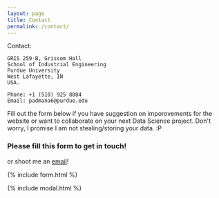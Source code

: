 ```yaml
---
layout: page
title: Contact
permalink: /contact/
---
```

Contact:

```
GRIS 259-B, Grissom Hall 
School of Industrial Engineering
Purdue University
West Lafayette, IN
USA. 

Phone: +1 (510) 925 8084
Email: padmana6@purdue.edu
```

Fill out the form below if you have suggestion on imporovements for the website or want to collaborate on your next Data Science project. Don't worry, I promise I am not stealing/storing your data. :P

### Please fill this form to get in touch! 

or shoot me an [email](mailto:{{site.email}})!

{% include form.html %}

{% include modal.html %}
